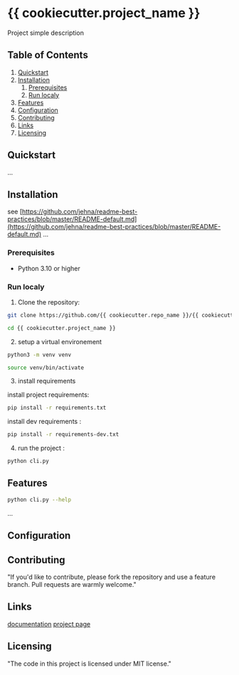 
# {{ cookiecutter.project_name }}

Project simple description

## Table of Contents
1. [Quickstart](#Quickstart)
2. [Installation](#Installation)
    1. [Prerequisites](#Prerequisites)
    1. [Run localy](#RunLocaly)
3. [Features](#Features)
4. [Configuration](#Configuration)
5. [Contributing](#Contributing)
6. [Links](#Links)
7. [Licensing](#Licensing)


## Quickstart  <a name="Quickstart"></a>

...

## Installation <a name="Installation"></a>

see [https://github.com/jehna/readme-best-practices/blob/master/README-default.md](https://github.com/jehna/readme-best-practices/blob/master/README-default.md)
...
### Prerequisites<a name="Prerequisites"></a>
- Python 3.10 or higher

### Run localy <a name="RunLocaly"></a>
1. Clone the repository:

```bash
git clone https://github.com/{{ cookiecutter.repo_name }}/{{ cookiecutter.project_name }}.git

cd {{ cookiecutter.project_name }}
```

2. setup a virtual environement

```bash
python3 -m venv venv

source venv/bin/activate    
```

3. install requirements 

install project requirements: 

```bash
pip install -r requirements.txt
```

install dev requirements :

```bash
pip install -r requirements-dev.txt
```

4. run the project :

```bash
python cli.py
```



## Features <a name="Features"></a>

```bash
python cli.py --help
```

...


## Configuration <a name="Configuration"></a>


## Contributing <a name="Contributing"></a>

"If you'd like to contribute, please fork the repository and use a feature branch. Pull requests are warmly welcome."

## Links <a name="Links"></a>

[documentation](https:google.com)
[project page](https:google.com)

## Licensing <a name="Licensing"></a>

"The code in this project is licensed under MIT license."